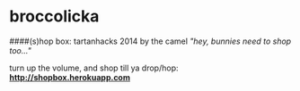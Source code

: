 broccolicka
===========
####(s)hop box: tartanhacks 2014 by the camel
*"hey, bunnies need to shop too..."*

turn up the volume, and shop till ya drop/hop: **http://shopbox.herokuapp.com**

